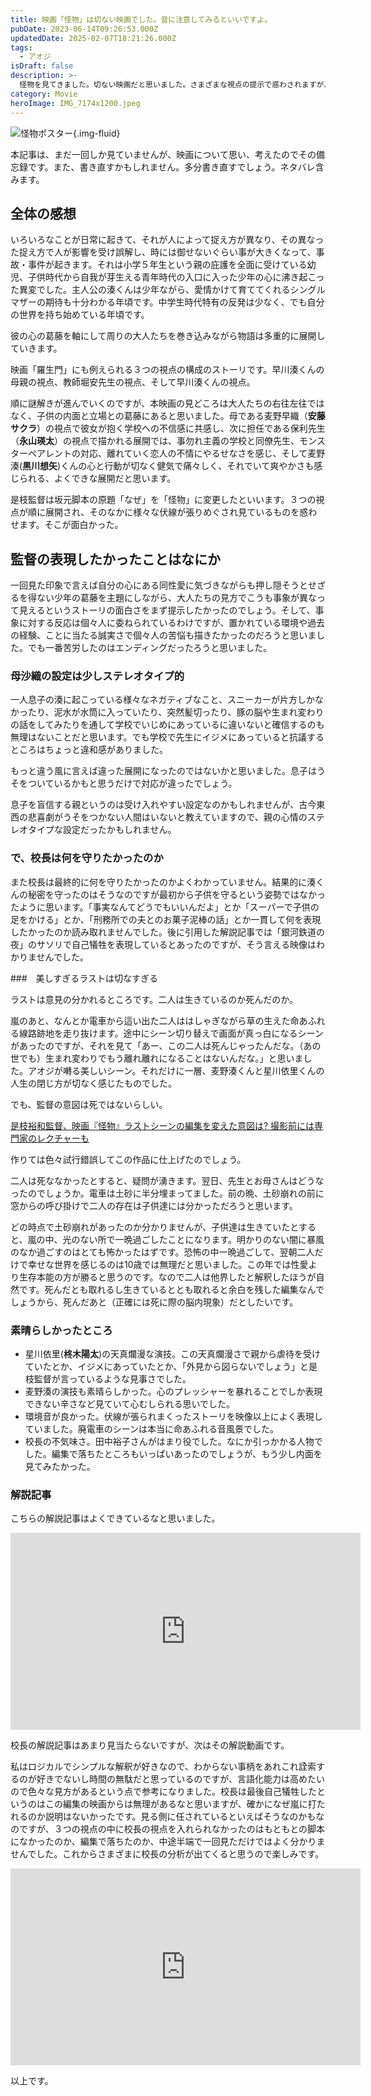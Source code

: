 ```yaml
---
title: 映画「怪物」は切ない映画でした。音に注意してみるといいですよ。
pubDate: 2023-06-14T09:26:53.000Z
updatedDate: 2025-02-07T18:21:26.000Z
tags:
  - アオジ
isDraft: false
description: >-
  怪物を見てきました。切ない映画だと思いました。さまざまな視点の提示で惑わされますが、見終わった後残る印象は「切ない」でした。この映画は音に意識して見るといいなと思います。普段聞くことのないアオジのさえずりが聞こえたり、夜に風笛の音が聞こえたり、コップを二回ゆすぐ音が聞こえたり。背景音で物語に重相関を与えています。なぜこの音が入っているのだろうと想像しながら見るといいと思います。
category: Movie
heroImage: IMG_7174x1200.jpeg
---
```



![怪物ポスター](https://object-storage.tyo2.conoha.io/v1/nc_938a9d00d6004f1390c354d4a15ef25b/blog-astro-assets/blog-images/BB53D62A27ED47C291C0818379831FE0/IMG_7174x1200.jpeg){.img-fluid}



本記事は、まだ一回しか見ていませんが、映画について思い、考えたのでその備忘録です。また、書き直すかもしれません。多分書き直すでしょう。ネタバレ含みます。



## 全体の感想

いろいろなことが日常に起きて、それが人によって捉え方が異なり、その異なった捉え方で人が影響を受け誤解し、時には御せないぐらい事が大きくなって、事故・事件が起きます。それは小学５年生という親の庇護を全面に受けている幼児、子供時代から自我が芽生える青年時代の入口に入った少年の心に沸き起こった異変でした。主人公の湊くんは少年ながら、愛情かけて育ててくれるシングルマザーの期待も十分わかる年頃です。中学生時代特有の反発は少なく、でも自分の世界を持ち始めている年頃です。



彼の心の葛藤を軸にして周りの大人たちを巻き込みながら物語は多重的に展開していきます。

映画「羅生門」にも例えられる３つの視点の構成のストーリです。早川湊くんの母親の視点、教師堀安先生の視点、そして早川湊くんの視点。

順に謎解きが進んでいくのですが、本映画の見どころは大人たちの右往左往ではなく、子供の内面と立場との葛藤にあると思いました。母である麦野早織（**安藤サクラ**）の視点で彼女が抱く学校への不信感に共感し、次に担任である保利先生（**永山瑛太**）の視点で描かれる展開では、事勿れ主義の学校と同僚先生、モンスターペアレントの対応、離れていく恋人の不情にやるせなさを感じ、そして麦野湊(**黒川想矢**)くんの心と行動が切なく健気で痛々しく、それでいて爽やかさも感じられる、よくできな展開だと思います。



是枝監督は坂元脚本の原題「なぜ」を「怪物」に変更したといいます。３つの視点が順に展開され、そのなかに様々な伏線が張りめぐされ見ているものを惑わせます。そこが面白かった。



## 監督の表現したかったことはなにか

一回見た印象で言えば自分の心にある同性愛に気づきながらも押し隠そうとせざるを得ない少年の葛藤を主題にしながら、大人たちの見方でこうも事象が異なって見えるというストーリの面白さをまず提示したかったのでしょう。そして、事象に対する反応は個々人に委ねられているわけですが、置かれている環境や過去の経験、ことに当たる誠実さで個々人の苦悩も描きたかったのだろうと思いました。でも一番苦労したのはエンディングだったろうと思いました。



### 母沙織の設定は少しステレオタイプ的

一人息子の湊に起こっている様々なネガティブなこと、スニーカーが片方しかなかったり、泥水が水筒に入っていたり、突然髪切ったり、豚の脳や生まれ変わりの話をしてみたりを通して学校でいじめにあっているに違いないと確信するのも無理はないことだと思います。でも学校で先生にイジメにあっていると抗議するところはちょっと違和感がありました。

もっと違う風に言えば違った展開になったのではないかと思いました。息子はうそをついているかもと思うだけで対応が違ったでしょう。

息子を盲信する親というのは受け入れやすい設定なのかもしれませんが、古今東西の悲喜劇がうそをつかない人間はいないと教えていますので、親の心情のステレオタイプな設定だったかもしれません。

### で、校長は何を守りたかったのか

また校長は最終的に何を守りたかったのかよくわかっていません。結果的に湊くんの秘密を守ったのはそうなのですが最初から子供を守るという姿勢ではなかったように思います。「事実なんてどうでもいいんだよ」とか「スーパーで子供の足をかける」とか、「刑務所での夫とのお菓子泥棒の話」とか一貫して何を表現したかったのか読み取れませんでした。後に引用した解説記事では「銀河鉄道の夜」のサソリで自己犠牲を表現しているとあったのですが、そう言える映像はわかりませんでした。



###　美しすぎるラストは切なすぎる

ラストは意見の分かれるところです。二人は生きているのか死んだのか。

嵐のあと、なんとか電車から這い出た二人ははしゃぎながら草の生えた命あふれる線路跡地を走り抜けます。途中にシーン切り替えで画面が真っ白になるシーンがあったのですが、それを見て「あー、この二人は死んじゃったんだな。（あの世でも）生まれ変わりでもう離れ離れになることはないんだな。」と思いました。アオジが囀る美しいシーン。それだけに一層、麦野湊くんと星川依里くんの人生の閉じ方が切なく感じたものでした。

でも、監督の意図は死ではないらしい。

 [是枝裕和監督、映画『怪物』ラストシーンの編集を変えた意図は? 撮影前には専門家のレクチャーも](https://news.yahoo.co.jp/articles/b691928e8db46c336048db21feec3211f543e857)



作りては色々試行錯誤してこの作品に仕上げたのでしょう。


二人は死ななかったとすると、疑問が湧きます。翌日、先生とお母さんはどうなったのでしょうか。電車は土砂に半分埋まってました。前の晩、土砂崩れの前に窓からの呼び掛けで二人の存在は子供達には分かっただろうと思います。

どの時点で土砂崩れがあったのか分かりませんが、子供達は生きていたとすると、嵐の中、光のない所で一晩過ごしたことになります。明かりのない闇に暴風のなか過ごすのはとても怖かったはずです。恐怖の中一晩過ごして、翌朝二人だけで幸せな世界を感じるのは10歳では無理だと思いました。この年では性愛より生存本能の方が勝ると思うのです。なので二人は他界したと解釈したほうが自然です。死んだとも取れるし生きているととも取れると余白を残した編集なんでしょうから、死んだあと（正確には死に際の脳内現象）だとしたいです。



### 素晴らしかったところ

- 星川依里(**柊木陽太**)の天真爛漫な演技。この天真爛漫さで親から虐待を受けていたとか、イジメにあっていたとか、「外見から図らないでしょう」と是枝監督が言っているような見事さでした。
- 麦野湊の演技も素晴らしかった。心のプレッシャーを暴れることでしか表現できない辛さなど見ていて心むしられる思いでした。
- 環境音が良かった。伏線が張られまくったストーリを映像以上によく表現していました。廃電車のシーンは本当に命あふれる音風景でした。
- 校長の不気味さ。田中裕子さんがはまり役でした。なにか引っかかる人物でした。編集で落ちたところもいっぱいあったのでしょうが、もう少し内面を見てみたかった。

### 解説記事

こちらの解説記事はよくできているなと思いました。



<iframe width="560" height="315" src="https://www.youtube.com/embed/uAyMLDN9g8E" title="YouTube video player" frameborder="0" allow="accelerometer; autoplay; clipboard-write; encrypted-media; gyroscope; picture-in-picture; web-share" allowfullscreen></iframe>



校長の解説記事はあまり見当たらないですが、次はその解説動画です。

私はロジカルでシンプルな解釈が好きなので、わからない事柄をあれこれ詮索するのが好きでないし時間の無駄だと思っているのですが、言語化能力は高めたいので色々な見方があるという点で参考になりました。校長は最後自己犠牲したというのはこの編集の映画からは無理があるなと思いますが、確かになぜ嵐に打たれるのか説明はないかったです。見る側に任されているといえばそうなのかもなのですが、３つの視点の中に校長の視点を入れられなかったのはもともとの脚本になかったのか、編集で落ちたのか、中途半端で一回見ただけではよく分かりませんでした。これからさまざまに校長の分析が出てくると思うので楽しみです。



<iframe width="560" height="315" src="https://www.youtube.com/embed/33XqRVrRbps" title="YouTube video player" frameborder="0" allow="accelerometer; autoplay; clipboard-write; encrypted-media; gyroscope; picture-in-picture; web-share" allowfullscreen></iframe>

以上です。
